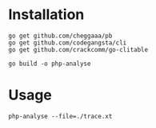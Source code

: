 # Installation

```
go get github.com/cheggaaa/pb
go get github.com/codegangsta/cli
go get github.com/crackcomm/go-clitable

go build -o php-analyse
```

# Usage

```
php-analyse --file=./trace.xt
```
